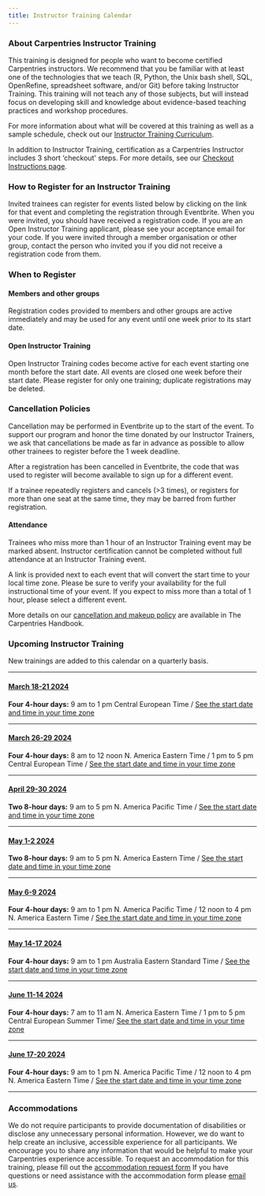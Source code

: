 ```yaml
---
title: Instructor Training Calendar
---
```


### About Carpentries Instructor Training

This training is designed for people who want to become certified Carpentries instructors. We recommend that you be familiar with at least one of the technologies that we teach (R, Python, the Unix bash shell, SQL, OpenRefine, spreadsheet software, and/or Git) before taking Instructor Training. This training will not teach any of those subjects, but will instead focus on developing skill and knowledge about evidence-based teaching practices and workshop procedures.

For more information about what will be covered at this training as well as a sample schedule, check out our [Instructor Training Curriculum](https://carpentries.github.io/instructor-training/).

In addition to Instructor Training, certification as a Carpentries Instructor includes 3 short ‘checkout' steps. For more details, see our [Checkout Instructions page](https://carpentries.github.io/instructor-training/checkout).

### How to Register for an Instructor Training

Invited trainees can register for events listed below by clicking on the link for that event and completing the registration through Eventbrite. When you were invited, you should have received a registration code. If you are an Open Instructor Training applicant, please see your acceptance email for your code. If you were invited through a member organisation or other group, contact the person who invited you if you did not receive a registration code from them.

### When to Register

#### Members and other groups

Registration codes provided to members and other groups are active immediately and may be used for any event until one week prior to its start date.

#### Open Instructor Training

Open Instructor Training codes become active for each event starting one month before the start date. All events are closed one week before their start date. Please register for only one training; duplicate registrations may be deleted.

### Cancellation Policies

Cancellation may be performed in Eventbrite up to the start of the event. To support our program and honor the time donated by our Instructor Trainers, we ask that cancellations be made as far in advance as possible to allow other trainees to register before the 1 week deadline.

After a registration has been cancelled in Eventbrite, the code that was used to register will become available to sign up for a different event.

If a trainee repeatedly registers and cancels (>3 times), or registers for more than one seat at the same time, they may be barred from further registration.

#### Attendance

Trainees who miss more than 1 hour of an Instructor Training event may be marked absent. Instructor certification cannot be completed without full attendance at an Instructor Training event.

A link is provided next to each event that will convert the start time to your local time zone. Please be sure to verify your availability for the full instructional time of your event. If you expect to miss more than a total of 1 hour, please select a different event.

More details on our [cancellation and makeup policy](https://docs.carpentries.org/topic_folders/instructor_training/cancellations_and_makeups.html) are available in The Carpentries Handbook.

### Upcoming Instructor Training

New trainings are added to this calendar on a quarterly basis.

<hr>

#### [March 18-21 2024](https://www.eventbrite.com/e/online-instructor-training-march-18-21-2024-tickets-770332233447)

**Four 4-hour days:** 9 am to 1 pm Central European Time / [See the start date and time in your time zone](https://www.timeanddate.com/worldclock/fixedtime.html?msg=Instructor+Training+Event&iso=20240318T09&p1=187&ah=4)

<hr>

#### [March 26-29 2024](https://www.eventbrite.com/e/online-instructor-training-march-26-29-2024-tickets-770354108877)

**Four 4-hour days:** 8 am to 12 noon N. America Eastern Time / 1 pm to 5 pm Central European Time / [See the start date and time in your time zone](https://www.timeanddate.com/worldclock/fixedtime.html?msg=Instructor+Training+Event&iso=20240326T13&p1=187&ah=4)

<hr>

#### [April 29-30 2024](https://www.eventbrite.com/e/online-instructor-training-april-29-30-2024-tickets-857174781847)

**Two 8-hour days:** 9 am to 5 pm N. America Pacific Time / [See the start date and time in your time zone](https://www.timeanddate.com/worldclock/fixedtime.html?msg=Instructor+Training&iso=20240429T09&p1=137&ah=8)

<hr>

#### [May 1-2 2024](https://www.eventbrite.com/e/online-instructor-training-may-1-2-2024-tickets-857186085657)

**Two 8-hour days:** 9 am to 5 pm N. America Eastern Time / [See the start date and time in your time zone](https://www.timeanddate.com/worldclock/fixedtime.html?msg=Instructor+Training&iso=20240501T09&p1=179&ah=8)

<hr>

#### [May 6-9 2024](https://www.eventbrite.com/e/online-instructor-training-may-6-9-2024-tickets-857189104687)

**Four 4-hour days:** 9 am to 1 pm N. America Pacific Time / 12 noon to 4 pm N. America Eastern Time / [See the start date and time in your time zone](https://www.timeanddate.com/worldclock/fixedtime.html?msg=Instructor+Training&iso=20240506T09&p1=137&ah=4)

<hr>

#### [May 14-17 2024](https://www.eventbrite.com/e/online-instructor-training-may-14-17-2024-tickets-857191702457)

**Four 4-hour days:** 9 am to 1 pm Australia Eastern Standard Time /  [See the start date and time in your time zone](https://www.timeanddate.com/worldclock/fixedtime.html?msg=Instructor+Training&iso=20240514T09&p1=240&ah=4)

<hr>

#### [June 11-14 2024](https://www.eventbrite.com/e/online-instructor-training-june-11-14-2024-tickets-857195894997)

**Four 4-hour days:** 7 am to 11 am N. America Eastern Time / 1 pm to 5 pm Central European Summer Time/ [See the start date and time in your time zone](https://www.timeanddate.com/worldclock/fixedtime.html?msg=Instructor+Training&iso=20240611T13&p1=195&ah=4)

<hr>

#### [June 17-20 2024](https://www.eventbrite.com/e/online-instructor-training-june-17-20-2024-tickets-857197850847?aff=oddtdtcreator)

**Four 4-hour days:** 9 am to 1 pm N. America Pacific Time / 12 noon to 4 pm N. America Eastern Time / [See the start date and time in your time zone](https://www.timeanddate.com/worldclock/fixedtime.html?msg=Instructor+Training&iso=20240617T09&p1=137&ah=4)

<hr>

### Accommodations

We do not require participants to provide documentation of disabilities or disclose any unnecessary personal information. 
However, we do want to help create an inclusive, accessible experience for all participants. 
We encourage you to share any information that would be helpful to make your Carpentries experience accessible. 
To request an accommodation for this training, please fill out the [accommodation request form](https://carpentries.typeform.com/to/B2OSYaD0)
If you have questions or need assistance with the accommodation form please [email us](mailto:instructor.training@carpentries.org).
